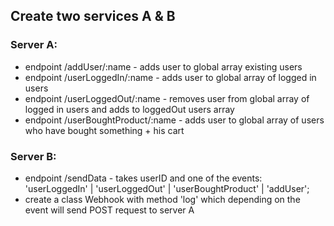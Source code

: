 ## Create two services A & B

### Server A:

- endpoint /addUser/:name - adds user to global array existing users
- endpoint /userLoggedIn/:name - adds user to global array of logged in users
- endpoint /userLoggedOut/:name - removes user from global array of logged in users and adds to loggedOut users array
- endpoint /userBoughtProduct/:name - adds user to global array of users who have bought something + his cart

### Server B:

- endpoint /sendData - takes userID and one of the events: 'userLoggedIn' | 'userLoggedOut' | 'userBoughtProduct' | 'addUser';
- create a class Webhook with method 'log' which depending on the event will send POST request to server A

